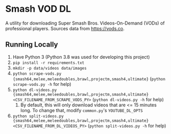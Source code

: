 # Smash VOD DL
A utility for downloading Super Smash Bros. Videos-On-Demand (VODs) of professional players.
Sources data from https://vods.co.

## Running Locally
1. Have Python 3 (Python 3.8 was used for developing this project)
1. `pip install -r requirements.txt`
1. `mkdir -p data/videos data/images`
1. `python scrape-vods.py {smash64,melee,meleedoubles,brawl,projectm,smash4,ultimate}` (`python scrape-vods.py -h` for help)
1. `python dl-videos.py {smash64,melee,meleedoubles,brawl,projectm,smash4,ultimate} <CSV_FILENAME_FROM_SCRAPE_VODS_PY>` (`python dl-videos.py -h` for help)
    1. By default, this will only download videos that are <= 15 minutes long. To change that, modify `common.py`'s `YOUTUBE_DL_OPTS`
1. `python split-videos.py {smash64,melee,meleedoubles,brawl,projectm,smash4,ultimate} <CSV_FILENAME_FROM_DL_VIDEOS_PY>` (`python split-videos.py -h` for help)
